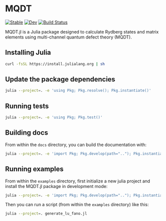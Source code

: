 # MQDT

[![Stable](https://img.shields.io/badge/docs-stable-blue.svg)](https://pairinteraction.github.io/MQDT.jl/stable/)
[![Dev](https://img.shields.io/badge/docs-dev-blue.svg)](https://pairinteraction.github.io/MQDT.jl/dev/)
[![Build Status](https://github.com/pairinteraction/MQDT.jl/actions/workflows/CI.yml/badge.svg?branch=main)](https://github.com/pairinteraction/MQDT.jl/actions/workflows/CI.yml?query=branch%3Amain)

MQDT.jl is a Julia package designed to calculate Rydberg states and matrix elements using multi-channel quantum defect theory (MQDT).

## Installing Julia

```bash
curl -fsSL https://install.julialang.org | sh
```

## Update the package dependencies

```bash
julia --project=. -e 'using Pkg; Pkg.resolve(); Pkg.instantiate()'
```

## Running tests

```bash
julia --project=. -e 'using Pkg; Pkg.test()'
```

## Building docs

From within the `docs` directory, you can build the documentation with:
```bash
julia --project=. -e 'import Pkg; Pkg.develop(path=".."); Pkg.instantiate(); include("make.jl")'
```

## Running examples

From within the `examples` directory, first initialize a new julia project and install the MQDT.jl package in development mode:
```bash
julia --project=. -e 'import Pkg; Pkg.develop(path=".."); Pkg.instantiate()'
```

Then you can run a script (from within the `examples` directory) like this:
```bash
julia --project=. generate_lu_fano.jl
```
